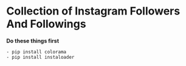 # Collection of Instagram Followers And Followings

**Do these things first**

```
- pip install colorama
- pip install instaloader
```
